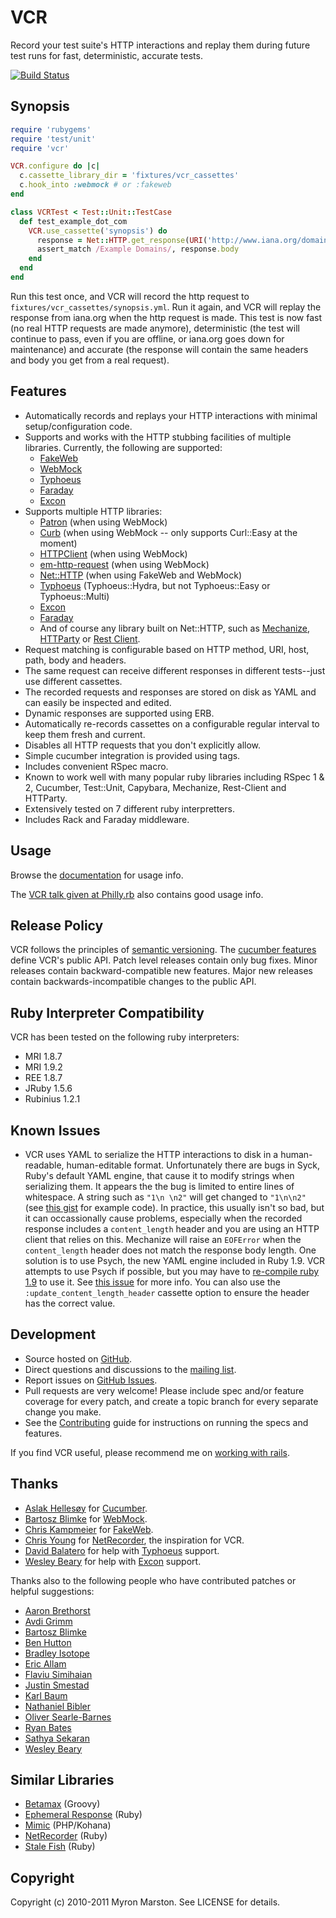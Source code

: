 # VCR

Record your test suite's HTTP interactions and replay them during future test runs for fast, deterministic, accurate tests.

[![Build Status](https://secure.travis-ci.org/myronmarston/vcr.png?branch=master)](http://travis-ci.org/myronmarston/vcr)

## Synopsis

``` ruby
require 'rubygems'
require 'test/unit'
require 'vcr'

VCR.configure do |c|
  c.cassette_library_dir = 'fixtures/vcr_cassettes'
  c.hook_into :webmock # or :fakeweb
end

class VCRTest < Test::Unit::TestCase
  def test_example_dot_com
    VCR.use_cassette('synopsis') do
      response = Net::HTTP.get_response(URI('http://www.iana.org/domains/example/'))
      assert_match /Example Domains/, response.body
    end
  end
end
```

Run this test once, and VCR will record the http request to `fixtures/vcr_cassettes/synopsis.yml`.  Run it again, and VCR
will replay the response from iana.org when the http request is made.  This test is now fast (no real HTTP requests are
made anymore), deterministic (the test will continue to pass, even if you are offline, or iana.org goes down for
maintenance) and accurate (the response will contain the same headers and body you get from a real request).

## Features

* Automatically records and replays your HTTP interactions with minimal setup/configuration code.
* Supports and works with the HTTP stubbing facilities of multiple libraries.  Currently, the
  following are supported:
  * [FakeWeb](https://github.com/chrisk/fakeweb)
  * [WebMock](https://github.com/bblimke/webmock)
  * [Typhoeus](https://github.com/dbalatero/typhoeus)
  * [Faraday](https://github.com/technoweenie/faraday)
  * [Excon](https://github.com/geemus/excon)
* Supports multiple HTTP libraries:
  * [Patron](http://github.com/toland/patron) (when using WebMock)
  * [Curb](http://github.com/taf2/curb) (when using WebMock -- only supports Curl::Easy at the moment)
  * [HTTPClient](http://github.com/nahi/httpclient) (when using WebMock)
  * [em-http-request](http://github.com/igrigorik/em-http-request) (when using WebMock)
  * [Net::HTTP](http://www.ruby-doc.org/stdlib/libdoc/net/http/rdoc/index.html) (when using FakeWeb and WebMock)
  * [Typhoeus](https://github.com/dbalatero/typhoeus) (Typhoeus::Hydra, but not Typhoeus::Easy or Typhoeus::Multi)
  * [Excon](https://github.com/geemus/excon)
  * [Faraday](https://github.com/technoweenie/faraday)
  * And of course any library built on Net::HTTP, such as [Mechanize](http://github.com/tenderlove/mechanize),
    [HTTParty](http://github.com/jnunemaker/httparty) or [Rest Client](http://github.com/archiloque/rest-client).
* Request matching is configurable based on HTTP method, URI, host, path, body and headers.
* The same request can receive different responses in different tests--just use different cassettes.
* The recorded requests and responses are stored on disk as YAML and can easily be inspected and edited.
* Dynamic responses are supported using ERB.
* Automatically re-records cassettes on a configurable regular interval to keep them fresh and current.
* Disables all HTTP requests that you don't explicitly allow.
* Simple cucumber integration is provided using tags.
* Includes convenient RSpec macro.
* Known to work well with many popular ruby libraries including RSpec 1 & 2, Cucumber, Test::Unit,
  Capybara, Mechanize, Rest-Client and HTTParty.
* Extensively tested on 7 different ruby interpretters.
* Includes Rack and Faraday middleware.

## Usage

Browse the [documentation](http://relishapp.com/myronmarston/vcr) for usage info.

The [VCR talk given at Philly.rb](http://philly-rb-vcr-talk.heroku.com/) also
contains good usage info.

## Release Policy

VCR follows the principles of [semantic versioning](http://semver.org/).
The [cucumber features](http://relishapp.com/myronmarston/vcr) define
VCR's public API.  Patch level releases contain only bug fixes.  Minor
releases contain backward-compatible new features.  Major new releases
contain backwards-incompatible changes to the public API.

## Ruby Interpreter Compatibility

VCR has been tested on the following ruby interpreters:

* MRI 1.8.7
* MRI 1.9.2
* REE 1.8.7
* JRuby 1.5.6
* Rubinius 1.2.1

## Known Issues

* VCR uses YAML to serialize the HTTP interactions to disk in a
  human-readable, human-editable format.  Unfortunately there are bugs
  in Syck, Ruby's default YAML engine, that cause it to modify strings
  when serializing them.  It appears the the bug is limited to entire
  lines of whitespace.  A string such as `"1\n \n2"` will get changed
  to `"1\n\n2"` (see [this gist](https://gist.github.com/815754) for
  example code).  In practice, this usually isn't so bad, but it can
  occassionally cause problems, especially when the recorded
  response includes a `content_length` header and you are using an
  HTTP client that relies on this.  Mechanize will raise an `EOFError`
  when the `content_length` header does not match the response body
  length.  One solution is to use Psych, the new YAML engine included
  in Ruby 1.9.  VCR attempts to use Psych if possible, but you may have
  to [re-compile ruby 1.9](http://rhnh.net/2011/01/31/psych-yaml-in-ruby-1-9-2-with-rvm-and-snow-leopard-osx)
  to use it.  See [this issue](https://github.com/myronmarston/vcr/issues#issue/43)
  for more info.  You can also use the `:update_content_length_header`
  cassette option to ensure the header has the correct value.

## Development

* Source hosted on [GitHub](http://github.com/myronmarston/vcr).
* Direct questions and discussions to the [mailing list](http://groups.google.com/group/vcr-ruby).
* Report issues on [GitHub Issues](http://github.com/myronmarston/vcr/issues).
* Pull requests are very welcome! Please include spec and/or feature coverage for every patch,
  and create a topic branch for every separate change you make.
* See the [Contributing](https://github.com/myronmarston/vcr/blob/master/CONTRIBUTING.md)
  guide for instructions on running the specs and features.

If you find VCR useful, please recommend me on [working with rails](http://workingwithrails.com/person/16590-myron-marston).

## Thanks

* [Aslak Hellesøy](http://github.com/aslakhellesoy) for [Cucumber](http://github.com/aslakhellesoy/cucumber).
* [Bartosz Blimke](http://github.com/bblimke) for [WebMock](http://github.com/bblimke/webmock).
* [Chris Kampmeier](http://github.com/chrisk) for [FakeWeb](http://github.com/chrisk/fakeweb).
* [Chris Young](http://github.com/chrisyoung) for [NetRecorder](http://github.com/chrisyoung/netrecorder),
  the inspiration for VCR.
* [David Balatero](https://github.com/dbalatero) for help with [Typhoeus](https://github.com/pauldix/typhoeus)
  support.
* [Wesley Beary](https://github.com/geemus) for help with [Excon](https://github.com/geemus/excon)
  support.

Thanks also to the following people who have contributed patches or helpful suggestions:

* [Aaron Brethorst](http://github.com/aaronbrethorst)
* [Avdi Grimm](https://github.com/avdi)
* [Bartosz Blimke](http://github.com/bblimke)
* [Ben Hutton](http://github.com/benhutton)
* [Bradley Isotope](https://github.com/bradleyisotope)
* [Eric Allam](http://github.com/rubymaverick)
* [Flaviu Simihaian](https://github.com/closedbracket)
* [Justin Smestad](https://github.com/jsmestad)
* [Karl Baum](https://github.com/kbaum)
* [Nathaniel Bibler](https://github.com/nbibler)
* [Oliver Searle-Barnes](https://github.com/opsb)
* [Ryan Bates](https://github.com/ryanb)
* [Sathya Sekaran](https://github.com/sfsekaran)
* [Wesley Beary](https://github.com/geemus)

## Similar Libraries

* [Betamax](https://github.com/robfletcher/betamax) (Groovy)
* [Ephemeral Response](https://github.com/sandro/ephemeral_response) (Ruby)
* [Mimic](https://github.com/acoulton/mimic) (PHP/Kohana)
* [NetRecorder](https://github.com/chrisyoung/netrecorder) (Ruby)
* [Stale Fish](https://github.com/jsmestad/stale_fish) (Ruby)

## Copyright

Copyright (c) 2010-2011 Myron Marston. See LICENSE for details.
